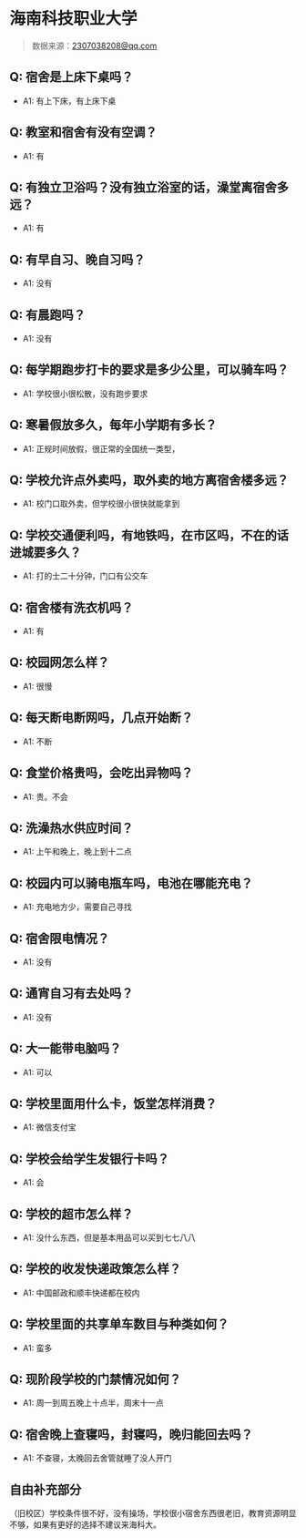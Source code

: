 # 海南科技职业大学

> 数据来源：2307038208@qq.com

## Q: 宿舍是上床下桌吗？

- A1: 有上下床，有上床下桌

## Q: 教室和宿舍有没有空调？

- A1: 有

## Q: 有独立卫浴吗？没有独立浴室的话，澡堂离宿舍多远？

- A1: 有

## Q: 有早自习、晚自习吗？

- A1: 没有

## Q: 有晨跑吗？

- A1: 没有

## Q: 每学期跑步打卡的要求是多少公里，可以骑车吗？

- A1: 学校很小很松散，没有跑步要求

## Q: 寒暑假放多久，每年小学期有多长？

- A1: 正规时间放假，很正常的全国统一类型，

## Q: 学校允许点外卖吗，取外卖的地方离宿舍楼多远？

- A1: 校门口取外卖，但学校很小很快就能拿到

## Q: 学校交通便利吗，有地铁吗，在市区吗，不在的话进城要多久？

- A1: 打的士二十分钟，门口有公交车

## Q: 宿舍楼有洗衣机吗？

- A1: 有

## Q: 校园网怎么样？

- A1: 很慢

## Q: 每天断电断网吗，几点开始断？

- A1: 不断

## Q: 食堂价格贵吗，会吃出异物吗？

- A1: 贵。不会

## Q: 洗澡热水供应时间？

- A1: 上午和晚上，晚上到十二点

## Q: 校园内可以骑电瓶车吗，电池在哪能充电？

- A1: 充电地方少，需要自己寻找

## Q: 宿舍限电情况？

- A1: 没有

## Q: 通宵自习有去处吗？

- A1: 没有

## Q: 大一能带电脑吗？

- A1: 可以

## Q: 学校里面用什么卡，饭堂怎样消费？

- A1: 微信支付宝

## Q: 学校会给学生发银行卡吗？

- A1: 会

## Q: 学校的超市怎么样？

- A1: 没什么东西，但是基本用品可以买到七七八八

## Q: 学校的收发快递政策怎么样？

- A1: 中国邮政和顺丰快递都在校内

## Q: 学校里面的共享单车数目与种类如何？

- A1: 蛮多

## Q: 现阶段学校的门禁情况如何？

- A1: 周一到周五晚上十点半，周末十一点

## Q: 宿舍晚上查寝吗，封寝吗，晚归能回去吗？

- A1: 不查寝，太晚回去舍管就睡了没人开门

## 自由补充部分

（旧校区）学校条件很不好，没有操场，学校很小宿舍东西很老旧，教育资源明显不够，如果有更好的选择不建议来海科大。